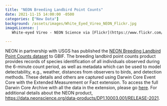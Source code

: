 ```yaml
---
title: "NEON Breeding Landbird Point Counts" 
date: 2021-11-15 14:00:00 -0500 
categories: ["New Data"] 
background: /assets/images/White_Eyed_Vireo_NEON_Flickr.jpg
imageLicense: | 
   White-eyed Vireo - NEON Science via [Flickr](https://www.flickr.com/photos/neonsciencedata/50561038472/) CC-BY 2.0 

--- 
```


NEON in partnership with USGS has published the [NEON Breeding Landbird Point Counts dataset](https://www.gbif.org/dataset/516eb7c0-3586-4dfc-bc18-c1fc1e765b7f) to GBIF. The breeding landbird point counts product provides records of species identification of all individuals observed during the 6-minute count period, as well as metadata which can be used to model detectability, e.g., weather, distances from observers to birds, and detection methods. These details and others are captured using Darwin Core Event Core with the Extended Measurement or Fact extension. To access the full Darwin Core Archive with all the data in the extension, please go [here](https://bison.usgs.gov/ipt/resource?r=neon-breeding-landbird-abundance-and-diversity). For additional details about the NEON product, https://data.neonscience.org/data-products/DP1.10003.001/RELEASE-2021. 
